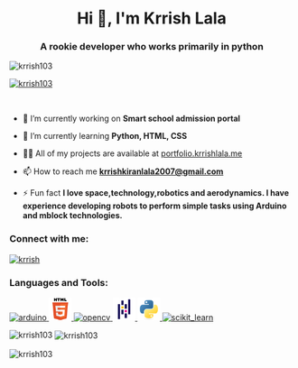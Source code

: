 <h1 align="center">Hi 👋, I'm Krrish Lala</h1>
<h3 align="center">A rookie developer who works primarily in python</h3>

<p align="left"> <img src="https://komarev.com/ghpvc/?username=krrish103&label=Profile%20views&color=0e75b6&style=flat" alt="krrish103" /> </p>

<p align="left"> <a href="https://github.com/ryo-ma/github-profile-trophy"><img src="https://github-profile-trophy.vercel.app/?username=krrish103" alt="krrish103" /></a> </p>

<p align="left"> <a href="https://twitter.com/" target="blank"><img src="https://img.shields.io/twitter/follow/?logo=twitter&style=for-the-badge" alt="" /></a> </p>

- 🔭 I’m currently working on **Smart school admission portal**

- 🌱 I’m currently learning **Python, HTML, CSS**

- 👨‍💻 All of my projects are available at [portfolio.krrishlala.me](portfolio.krrishlala.me)



- 📫 How to reach me **krrishkiranlala2007@gmail.com**

- ⚡ Fun fact **I love space,technology,robotics and aerodynamics. I have experience developing robots to perform simple tasks using Arduino and mblock technologies.**

<h3 align="left">Connect with me:</h3>
<p align="left">
<a href="https://instagram.com/krrishlala" target="blank"><img align="center" src="https://raw.githubusercontent.com/rahuldkjain/github-profile-readme-generator/master/src/images/icons/Social/instagram.svg" alt="krrish" height="30" width="40" /></a>
</p>

<h3 align="left">Languages and Tools:</h3>
<p align="left"> <a href="https://www.arduino.cc/" target="_blank" rel="noreferrer"> <img src="https://cdn.worldvectorlogo.com/logos/arduino-1.svg" alt="arduino" width="40" height="40"/> </a> <a href="https://www.w3.org/html/" target="_blank" rel="noreferrer"> <img src="https://raw.githubusercontent.com/devicons/devicon/master/icons/html5/html5-original-wordmark.svg" alt="html5" width="40" height="40"/> </a> <a href="https://opencv.org/" target="_blank" rel="noreferrer"> <img src="https://www.vectorlogo.zone/logos/opencv/opencv-icon.svg" alt="opencv" width="40" height="40"/> </a> <a href="https://pandas.pydata.org/" target="_blank" rel="noreferrer"> <img src="https://raw.githubusercontent.com/devicons/devicon/2ae2a900d2f041da66e950e4d48052658d850630/icons/pandas/pandas-original.svg" alt="pandas" width="40" height="40"/> </a> <a href="https://www.python.org" target="_blank" rel="noreferrer"> <img src="https://raw.githubusercontent.com/devicons/devicon/master/icons/python/python-original.svg" alt="python" width="40" height="40"/> </a> <a href="https://scikit-learn.org/" target="_blank" rel="noreferrer"> <img src="https://upload.wikimedia.org/wikipedia/commons/0/05/Scikit_learn_logo_small.svg" alt="scikit_learn" width="40" height="40"/> </a> </p>

<p><img align="left" src="https://github-readme-stats.vercel.app/api/top-langs?username=krrish103&show_icons=true&locale=en&layout=compact" alt="krrish103" /></p>

<p>&nbsp;<img align="center" src="https://github-readme-stats.vercel.app/api?username=krrish103&show_icons=true&locale=en" alt="krrish103" /></p>

<p><img align="center" src="https://github-readme-streak-stats.herokuapp.com/?user=krrish103&" alt="krrish103" /></p>
